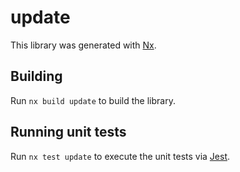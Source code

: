 # update

This library was generated with [Nx](https://nx.dev).

## Building

Run `nx build update` to build the library.

## Running unit tests

Run `nx test update` to execute the unit tests via [Jest](https://jestjs.io).

